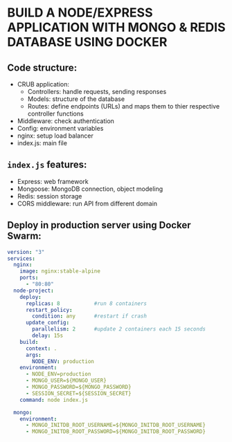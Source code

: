 # BUILD A NODE/EXPRESS APPLICATION WITH MONGO & REDIS DATABASE USING DOCKER 
## Code structure:
- CRUB application:
    - Controllers: handle requests, sending responses
    - Models: structure of the database
    - Routes: define endpoints (URLs) and maps them to thier respective controller functions
- Middleware: check authentication
- Config: environment variables
- nginx: setup load balancer
- index.js: main file
## `index.js` features:
- Express: web framework
- Mongoose: MongoDB connection, object modeling
- Redis: session storage
- CORS middleware: run API from different domain
## Deploy in production server using Docker Swarm:
```yml
version: "3"
services:
  nginx:
    image: nginx:stable-alpine
    ports:
      - "80:80"
  node-project:
    deploy:
      replicas: 8           #run 8 containers              
      restart_policy:   
        condition: any      #restart if crash
      update_config:
        parallelism: 2      #update 2 containers each 15 seconds
        delay: 15s
    build:
      context: . 
      args: 
        NODE_ENV: production
    environment:
      - NODE_ENV=production
      - MONGO_USER=${MONGO_USER}
      - MONGO_PASSWORD=${MONGO_PASSWORD}
      - SESSION_SECRET=${SESSION_SECRET}
    command: node index.js

  mongo:
    environment:
      - MONGO_INITDB_ROOT_USERNAME=${MONGO_INITDB_ROOT_USERNAME}
      - MONGO_INITDB_ROOT_PASSWORD=${MONGO_INITDB_ROOT_PASSWORD}

```

